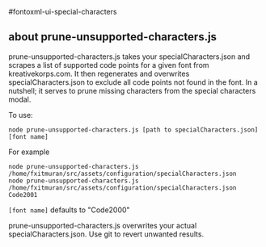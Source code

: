 #fontoxml-ui-special-characters

## about prune-unsupported-characters.js
prune-unsupported-characters.js takes your specialCharacters.json and scrapes a list of supported code points for a given font from kreativekorps.com. It then regenerates and overwrites specialCharacters.json to exclude all code points not found in the font. In a nutshell; it serves to prune missing characters from the special characters modal.

To use:
```
node prune-unsupported-characters.js [path to specialCharacters.json] [font name]
```

For example
```
node prune-unsupported-characters.js /home/fxitmuran/src/assets/configuration/specialCharacters.json
node prune-unsupported-characters.js /home/fxitmuran/src/assets/configuration/specialCharacters.json Code2001
```

`[font name]` defaults to "Code2000"

prune-unsupported-characters.js overwrites your actual specialCharacters.json. Use git to revert unwanted results.